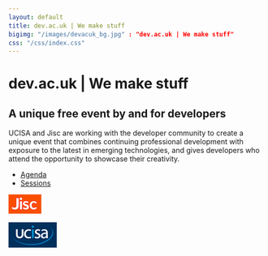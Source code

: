 ```yaml
---
layout: default
title: dev.ac.uk | We make stuff
bigimg: "/images/devacuk_bg.jpg" : "dev.ac.uk | We make stuff"
css: "/css/index.css"
---
```

# dev.ac.uk | We make stuff
## A unique free event by and for developers

UCISA and Jisc are working with the developer community to create a unique event that combines continuing professional development with exposure to the latest in emerging technologies, and gives developers who attend the opportunity to showcase their creativity.
 
* <a href="http://devacuk.github.io/agenda">Agenda</a><br/>
* <a href="http://devacuk.github.io/sessions">Sessions</a><br/>

![Jisc](/images/jisc-logo-small.png)

![UCISA](/images/ucisa-logo-small.png)

